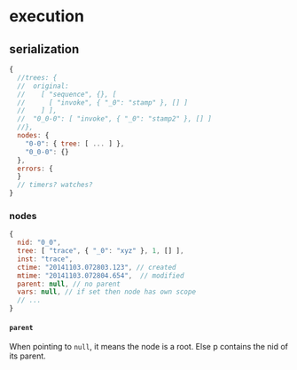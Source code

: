 
# execution

## serialization

```js
{
  //trees: {
  //  original:
  //    [ "sequence", {}, [
  //      [ "invoke", { "_0": "stamp" }, [] ]
  //    ] ],
  //  "0_0-0": [ "invoke", { "_0": "stamp2" }, [] ]
  //},
  nodes: {
    "0-0": { tree: [ ... ] },
    "0_0-0": {}
  },
  errors: {
  }
  // timers? watches?
}
```
### nodes

```js
{
  nid: "0_0",
  tree: [ "trace", { "_0": "xyz" }, 1, [] ],
  inst: "trace",
  ctime: "20141103.072803.123", // created
  mtime: "20141103.072804.654",  // modified
  parent: null, // no parent
  vars: null, // if set then node has own scope
  // ...
}
```

#### `parent`

When pointing to `null`, it means the node is a root.
Else p contains the nid of its parent.

